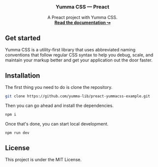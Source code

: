 <h3 align="center">Yumma CSS — Preact</h3>

<p align="center">
  A Preact project with Yumma CSS.
  <br>
  <a href="https://yummacss.com"><strong>Read the documentation ↝</strong></a>

## Get started

Yumma CSS is a utility-first library that uses abbreviated naming conventions that follow regular CSS syntax to help you debug, scale, and maintain your markup better and get your application out the door faster.

## Installation

The first thing you need to do is clone the repository.

```bash
git clone https://github.com/yumma-lib/preact-yummacss-example.git
```

Then you can go ahead and install the dependencies.

```bash
npm i
```

Once that's done, you can start local development.

```bash
npm run dev
```

## License

This project is under the MIT License.
